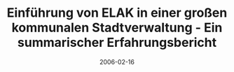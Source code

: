 ---
abstract: ''
authors:
- Ingrid Götzl
- Peter Leitner
- Thomas Grechenig
- Gerald Fischer
date: '2006-02-16'
featured: false
links:
- name: Publik
  url: https://publik.tuwien.ac.at/showentry.php?ID=140753&lang=2
publication_types:
- '1'
publishDate: '2006-02-16'
specifics: 'Vortrag: IRIS . e-Staat und e-Wirtschaft aus rechtlicher Sicht, Vienna,
  Austria; 16.02.2006 - 18.02.2006; in: "IRIS 2006. e-Staat und e-Wirtschaft aus rechtlicher
  Sicht", Richard Boorberg Verlag, (2006), ISBN: 3-415-03767-3; S. 60 - 65.'
title: Einführung von ELAK in einer großen kommunalen Stadtverwaltung - Ein summarischer
  Erfahrungsbericht
url_pdf: ''
---